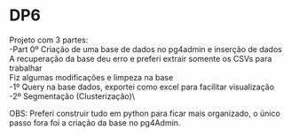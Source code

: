 # DP6 
Projeto com 3 partes:\
-Part 0º Criação de uma base de dados no pg4admin e inserção de dados\
    A recuperação da base deu erro e preferi extrair somente os CSVs para trabalhar\
    Fiz algumas modificações e limpeza na base\
-1º Query na base dados, exportei como excel para facilitar visualização\
-2º Segmentação (Clusterização)\

OBS: Preferi construir tudo em python para ficar mais organizado, o único passo fora foi a criação da base no pg4Admin.